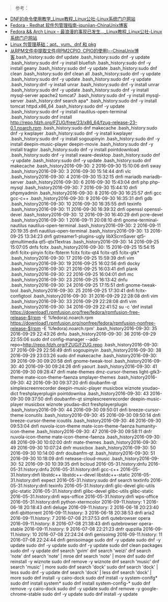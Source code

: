 >参考：

+ [DNF的命令使用教学_Linux教程_Linux公社-Linux系统门户网站](http://www.linuxidc.com/Linux/2015-06/118751.htm)
+ [Fedora - Redhat 软件包管理指南-jqunjian-ChinaUnix博客](https://blog.csdn.net/chen190735341/article/details/43232077)
+ [Fedora && Arch Linux – 最浪漫的事现已发生…_Linux教程_Linux公社-Linux系统门户网站](http://www.linuxidc.com/Linux/2015-08/120923.htm)
+ [Linux 包管理基础：apt、yum、dnf 和 pkg](https://linux.cn/article-8782-1.html)
+ [从RPM文件中提取文件(RPM2CPIO, CPIO的使用)--ChinaUnix博客](http://blog.chinaunix.net/uid-26435987-id-3399279.html).bash_history:sudo dnf update 
.bash_history:sudo dnf -y update 
.bash_history:sudo dnf -y install bluefish
.bash_history:sudo dnf -y install geany
.bash_history:sudo dnf -y update
.bash_history:sudo dnf clean 
.bash_history:sudo dnf clean all
.bash_history:sudo dnf -y update
.bash_history:sudo dnf -y update
.bash_history:sudo dnf -y update
.bash_history:dnf -y install unrar
.bash_history:sudo dnf -y install unrar
.bash_history:sudo dnf -y update
.bash_history:sudo dnf -y install mysql-server apache2 tomcat7
.bash_history:sudo dnf -y install mysql-server 
.bash_history:dnf search apa*
.bash_history:sudo dnf -y install tomcat httpd.x86_64
.bash_history:sudo dnf -y update
.bash_history:sudo dnf -y install nautilus-open-terminal
.bash_history:sudo dnf install http://repo.fdzh.org/FZUG/free/23/x86_64/fzug-release-23-0.1.noarch.rpm
.bash_history:sudo dnf makecache 
.bash_history:sudo dnf -y kwplayer
.bash_history:sudo dnf -y install kwplayer
.bash_history:sudo dnf -y install sogoupinyin
.bash_history:sudo dnf -y install deepin-music-player deepin-movie
.bash_history:sudo dnf -y install tragtor
.bash_history:sudo dnf -y install pointdownload
.bash_history:sudo dnf -y install xware-desktop
.bash_history:sudo dnf -y update
.bash_history:sudo dnf -y update
.bash_history:sudo dnf makecache 
.bash_history2016-09-30:    2  2016-09-30 15:10:06 dnfi sway
.bash_history2016-09-30:    3  2016-09-30 15:14:44 dnfi vlc
.bash_history2016-09-30:    4  2016-09-30 15:32:15 dnfi mariadb mariadb-server
.bash_history2016-09-30:    6  2016-09-30 15:43:04 dnfi php php-mysql
.bash_history2016-09-30:    7  2016-09-30 15:44:10 dnfi phpmyadmin 
.bash_history2016-09-30:    8  2016-09-30 16:25:57 dnfi gcc gcc-c++
.bash_history2016-09-30:    9  2016-09-30 16:35:31 dnfi gdb
.bash_history2016-09-30:   10  2016-09-30 16:35:55 dnfi texinfo
.bash_history2016-09-30:   11  2016-09-30 16:39:32 dnfi openssl openssl-devel 
.bash_history2016-09-30:   12  2016-09-30 16:40:29 dnfi pcre-devel
.bash_history2016-09-30:    1  2016-09-11 20:08:10 dnfi gnome-terminal-nautilus nautilus-open-terminal
.bash_history2016-09-30:    2  2016-09-11 20:19:35 dnfi  nautilus-open-terminal
.bash_history2016-09-30:   13  2016-09-25 13:34:23 dnfi gstreamer1-plugins-ugly libXScrnSaver qt5-qtmultimedia qt5-qtx11extras
.bash_history2016-09-30:   14  2016-09-25 15:07:05 dnfs fcitx
.bash_history2016-09-30:   15  2016-09-25 15:54:15 dnfi fcitx-pinyin fcitx-fbterm fcitx  fcitx-qt4  fcitx-qt5  fcitx-gtk*
.bash_history2016-09-30:   17  2016-09-25 15:59:39 dnfi vim
.bash_history2016-09-30:   19  2016-09-25 16:02:56 dnfi docky
.bash_history2016-09-30:   21  2016-09-25 16:03:41 dnfi plank
.bash_history2016-09-30:   22  2016-09-25 16:04:01 dnfi mc
.bash_history2016-09-30:   23  2016-09-25 16:13:42 dnfu
.bash_history2016-09-30:   24  2016-09-25 17:15:51 dnfi gnome-tweak-tool
.bash_history2016-09-30:   25  2016-09-25 17:30:41 dnfi fcitx-configtool
.bash_history2016-09-30:   31  2016-09-29 22:28:08 dnfi vim
.bash_history2016-09-30:   33  2016-09-29 22:28:08 dnfi vim
.bash_history2016-09-30:   34  2016-09-29 22:41:52 su -c 'dnf install https://download1.rpmfusion.org/free/fedora/rpmfusion-free-release-$(rpm -E %fedora).noarch.rpm https://download1.rpmfusion.org/nonfree/fedora/rpmfusion-nonfree-release-$(rpm -E %fedora).noarch.rpm'
.bash_history2016-09-30:   35  2016-09-29 22:43:26 dnfu
.bash_history2016-09-30:   36  2016-09-29 22:55:06 sudo dnf config-manager --add-repo=http://repo.fdzh.org/FZUG/FZUG.repo
.bash_history2016-09-30:   37  2016-09-29 22:56:49 dnfi sogoupinyin
.bash_history2016-09-30:   38  2016-09-29 23:03:26 sudo dnf makecache 
.bash_history2016-09-30:   39  2016-09-30 09:20:58 dnfi gnome-tweak-tool
.bash_history2016-09-30:   40  2016-09-30 09:24:26 dnfi yaourt
.bash_history2016-09-30:   41  2016-09-30 09:28:47 dnfi mate-themes  dmz-cursor-themes light-gtk3-theme mate-icon-theme-faenza smplayer-themes
.bash_history2016-09-30:   42  2016-09-30 09:37:20 dnfi doubanfm-qt simplescreenrecorder deepin-music-player musicbox wiznote youdao-dict freshplayerplugin pointdownloa
.bash_history2016-09-30:   43  2016-09-30 09:37:50 dnfi doubanfm-qt simplescreenrecorder deepin-music-player musicbox wiznote youdao-dict freshplayerplugin
.bash_history2016-09-30:   44  2016-09-30 09:50:01 dnfi breeze-cursor-theme iconutils
.bash_history2016-09-30:   45  2016-09-30 09:50:14 dnfi breeze-cursor-theme icoutils
.bash_history2016-09-30:   46  2016-09-30 09:53:04 dnfi nuvola-icon-theme mate-icon-theme-faenza humanity-icon-theme
.bash_history2016-09-30:   47  2016-09-30 09:58:11 dnfr nuvola-icon-theme mate-icon-theme-faenza 
.bash_history2016-09-30:   48  2016-09-30 10:02:00 dnfr mate-themes
.bash_history2016-09-30:   49  2016-09-30 10:07:24 dnfr musicbox
.bash_history2016-09-30:   50  2016-09-30 10:14:00 dnfr doubanfm-qt
.bash_history2016-09-30:   51  2016-09-30 10:18:09 dnfi netease-cloud-music
.bash_history2016-09-30:   52  2016-09-30 10:39:35 dnfi bcloud
2016-05-31.history:dnfu
2016-05-31.history:dnfu
2016-05-31.history:dnfi gcc-c++
2016-05-31.history:dnfi libstdc++ libstdc++-devel libstdc++-static 
2016-05-31.history:dnfi expect
2016-05-31.history:sudo dnf search textinfo
2016-05-31.history:dnfi texinfo
2016-05-31.history:dnfi glic-devel glic-utils glic-static
2016-05-31.history:dnfi glibc-devel glibc-utils glibc-static
2016-05-31.history:dnfi wps-office
2016-05-31.history:dnfi wps-office
2016-05-31.history:dnfi python-xtermcolor
2016-09-11.history:    1  2016-06-18 20:18:43 dnfi deluge
2016-09-11.history:    2  2016-06-18 20:23:40 dnfi qbittorrent
2016-09-11.history:    3  2016-06-18 20:38:53 dnfi aria2
2016-09-11.history:    7  2016-07-08 21:37:53 dnfi qutebrowser opera
2016-09-11.history:    8  2016-07-08 21:38:43 dnfi qutebrowser opera-stable
2016-09-11.history:    9  2016-07-08 22:21:23 dnfr qupzilla
2016-09-11.history:   10  2016-07-08 22:24:24 dnfi genisoimg
2016-09-11.history:   11  2016-07-08 22:24:44 dnfi genisoimage
sudo dnf -y update
sudo dnf -y update
sudo dnf -y update
sudo dnf -y update
sudo dnf clean packages 
sudo dnf -y update
dnf search 'gvim'
dnf search 'weizi'
dnf search 'note'
dnf search 'note' | mroe 
dnf search 'note' | more
dnf 
sudo dnf reinstall -y wiznote
sudo dnf remove -y wiznote 
dnf search 'music'
dnf search 'music' | more
sudo dnf search 'dock'
sudo dnf search 'dock' | less
sudo dnf -y update
dnf search 'dock' | less
dnf search 'dock' | more
sudo dnf install -y cairo-dock
sudo dnf install -y system-conifg*
sudo dnf install system*
sudo dnf install system-config-*
sudo dnf remove -y cairo-dock
sudo dnf -y update
sudo dnf remove -y google-chrome-stable
sudo dnf -y update
sudo dnf install -y update
